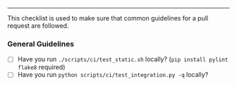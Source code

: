 ---

This checklist is used to make sure that common guidelines for a pull request are followed.

### General Guidelines

- [ ] Have you run `./scripts/ci/test_static.sh` locally? (`pip install pylint flake8` required)
- [ ] Have you run `python scripts/ci/test_integration.py -q` locally?
